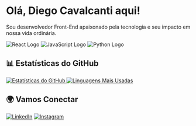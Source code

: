  <!-- in your header -->
<link rel="stylesheet" href="https://cdn.jsdelivr.net/gh/devicons/devicon@latest/devicon.min.css">

<!-- in your body -->
<i class="devicon-devicon-plain"></i>

# Olá, Diego Cavalcanti aqui!

Sou desenvolvedor Front-End apaixonado pela tecnologia e seu impacto em nossa vida ordinária. 

![React Logo]([https://reactjs.org/logo-og.png](https://w7.pngwing.com/pngs/79/518/png-transparent-js-react-js-logo-react-react-native-logos-icon-thumbnail.png))
![JavaScript Logo](https://upload.wikimedia.org/wikipedia/commons/6/6a/JavaScript-logo.png)
![Python Logo](https://www.python.org/community/logos/python-logo-master-v3-TM.png)

## 📊 Estatísticas do GitHub

<a href="https://github.com/seu-usuario">
  <img src="https://github-readme-stats.vercel.app/api?username=diego-cavalcantii&show_icons=true&theme=radical" alt="Estatísticas do GitHub" />
</a>
<a href="https://github.com/seu-usuario">
  <img src="https://github-readme-stats.vercel.app/api/top-langs/?username=diego-cavalcantii&layout=compact&theme=radical" alt="Linguagens Mais Usadas" />
</a>

## 🌍 Vamos Conectar

[![LinkedIn](https://img.shields.io/badge/LinkedIn-0A66C2?style=for-the-badge&logo=linkedin&logoColor=white)](https://www.linkedin.com/in/diego-silva-cavalcanti-a8b2b91a4/)
[![Instagram](https://img.shields.io/badge/Instagram-E4405F?style=for-the-badge&logo=instagram&logoColor=white)](https://www.instagram.com/diiego_cavalcanti/)


